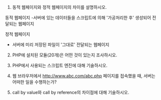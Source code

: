 1. 동적 웹페이지와 정적 웹페이지의 차이를 설명하시오.
   
동적 웹페이지
-서버에 있는 데이터들을 스크립트에 의해 '가공처리한 후' 생성되어 전달되는 웹페이지

정적 웹페이지
- 서버에 미리 저장된 파일이 '그대로' 전달되는 웹페이지

2. PHP에 설치된 모듈(20개)은 어떤 것이 있는지 조사하시오.

3. PHP에서 사용되는 스크립트 엔진에 대해 기술하시오.

4. 웹 브라우저에서 http://www.abc.com/abc.php 페이지를 접속했을 때, 서버는 어떠한 일을 수행하는가?

5. call by value와 call by reference의 차이점에 대해 기술하시오.
